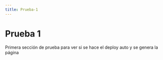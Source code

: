 ```yaml
---
title: Prueba-1
---
```

# Prueba 1 

P﻿rimera sección de prueba para ver si se hace el deploy auto y se genera la página